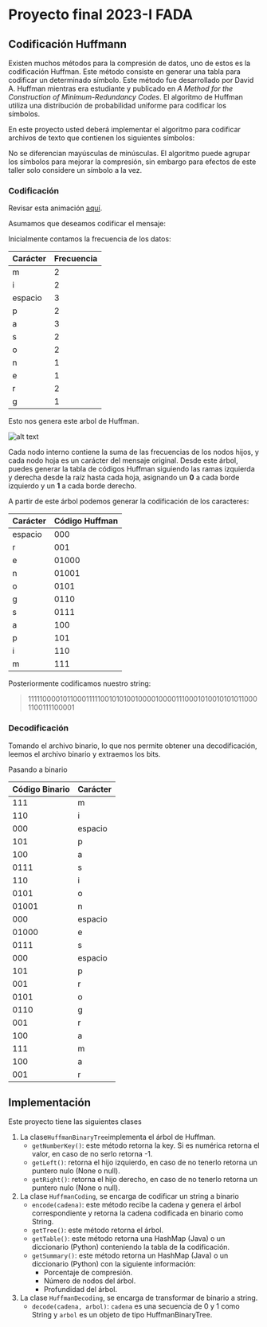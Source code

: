 # Proyecto final 2023-I FADA
## Codificación Huffmann

Existen muchos métodos para la compresión de datos, uno de estos es la codificación Huffman. Este método consiste en generar una tabla para codificar un determinado símbolo. Este método fue desarrollado por David A. Huffman mientras era estudiante y publicado en _A Method for the Construction of Minimum-Redundancy Codes_. El algoritmo de Huffman utiliza una distribución de probabilidad uniforme para codificar los símbolos.

En este proyecto usted deberá implementar el algoritmo para codificar archivos de texto que contienen los siguientes símbolos: 

No se diferencian mayúsculas de minúsculas. El algoritmo puede agrupar los símbolos para mejorar la compresión, sin embargo para efectos de este taller solo considere un símbolo a la vez.

### Codificación

Revisar esta animación [aquí](https://cmps-people.ok.ubc.ca/ylucet/DS/Huffman.html).

Asumamos que deseamos codificar el mensaje:


Inicialmente contamos la frecuencia de los datos:

| Carácter | Frecuencia |
|----------|------------|
| m        | 2          |
| i        | 2          |
| espacio  | 3          |
| p        | 2          |
| a        | 3          |
| s        | 2          |
| o        | 2          |
| n        | 1          |
| e        | 1          |
| r        | 2          |
| g        | 1          |

Esto nos genera este arbol de Huffman.

![alt text](https://github.com/cardel/proyecto-fada-2023I-java/blob/main/readme/huffman.png?raw=true)


Cada nodo interno contiene la suma de las frecuencias de los nodos hijos, y cada nodo hoja es un carácter del mensaje original. Desde este árbol, puedes generar la tabla de códigos Huffman siguiendo las ramas izquierda y derecha desde la raíz hasta cada hoja, asignando un **0** a cada borde izquierdo y un **1** a cada borde derecho.

A partir de este árbol podemos generar la codificación de los caracteres:

| Carácter | Código Huffman |
|----------|----------------|
| espacio  | 000            |
| r        | 001            |
| e        | 01000          |
| n        | 01001          |
| o        | 0101           |
| g        | 0110           |
| s        | 0111           |
| a        | 100            |
| p        | 101            |
| i        | 110            |
| m        | 111            |

Posteriormente codificamos nuestro string:

> 111110000101100011111001010100100001000011100010100101010110001100111100001

### Decodificación

Tomando el archivo binario, lo que nos permite obtener una decodificación, leemos el archivo binario y extraemos los bits.

Pasando a binario

| Código Binario | Carácter |
|----------------|----------|
| 111            | m        |
| 110            | i        |
| 000            | espacio  |
| 101            | p        |
| 100            | a        |
| 0111           | s        |
| 110            | i        |
| 0101           | o        |
| 01001          | n        |
| 000            | espacio  |
| 01000          | e        |
| 0111           | s        |
| 000            | espacio  |
| 101            | p        |
| 001            | r        |
| 0101           | o        |
| 0110           | g        |
| 001            | r        |
| 100            | a        |
| 111            | m        |
| 100            | a        |
| 001            | r        |


## Implementación

Este proyecto tiene las siguientes clases

1. La clase`HuffmanBinaryTree`implementa el árbol de Huffman. 
   - `getNumberKey()`: este método retorna la key. Si es numérica retorna el valor, en caso de no serlo retorna -1.
   - `getLeft()`: retorna el hijo izquierdo, en caso de no tenerlo retorna un puntero nulo (None o null).
   - `getRight()`: retorna el hijo derecho, en caso de no tenerlo retorna un puntero nulo (None o null).
2. La clase `HuffmanCoding`, se encarga de codificar un string a binario
   - `encode(cadena)`: este método recibe la cadena y genera el árbol correspondiente y retorna la cadena codificada en binario como String.
   - `getTree()`: este método retorna el árbol.
   - `getTable()`: este método retorna una HashMap (Java) o un diccionario (Python) conteniendo la tabla de la codificación.
   - `getSummary()`: este método retorna un HashMap (Java) o un diccionario (Python) con la siguiente información:
     - Porcentaje de compresión.
     - Número de nodos del árbol.
     - Profundidad del árbol.
3. La clase `HuffmanDecoding`, se encarga de transformar de binario a string.
   - `decode(cadena, arbol)`: `cadena` es una secuencia de 0 y 1 como String y `arbol` es un objeto de tipo HuffmanBinaryTree.


